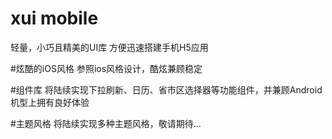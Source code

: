 # xui mobile
轻量，小巧且精美的UI库 方便迅速搭建手机H5应用

#炫酷的iOS风格
参照ios风格设计，酷炫兼顾稳定

#组件库
将陆续实现下拉刷新、日历、省市区选择器等功能组件，并兼顾Android机型上拥有良好体验

#主题风格
将陆续实现多种主题风格，敬请期待...
